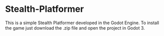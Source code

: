 # Stealth-Platformer

This is a simple Stealth Platformer developed in the Godot Engine. To install the game just download the .zip file and open the project in Godot 3.
